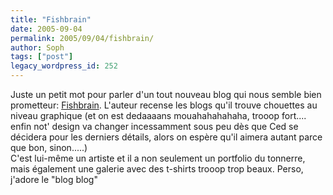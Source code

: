 ```yaml
---
title: "Fishbrain"
date: 2005-09-04
permalink: 2005/09/04/fishbrain/
author: Soph
tags: ["post"]
legacy_wordpress_id: 252
---
```


Juste un petit mot pour parler d'un tout nouveau blog qui nous semble bien prometteur: [Fishbrain](http://fishbrain.over-blog.com/). L'auteur recense les blogs qu'il trouve chouettes au niveau graphique (et on est dedaaaans mouahahahahaha, trooop fort.... enfin not' design va changer incessamment sous peu dès que Ced se décidera pour les derniers détails, alors on espère qu'il aimera autant parce que bon, sinon.....) <br />
C'est lui-même un artiste et il a non seulement un portfolio du tonnerre, mais également une galerie avec des t-shirts trooop trop beaux. Perso, j'adore le "blog blog"

<img src="https://64k.be/wp-content/uploads/2006/web/fish.jpg" alt="" />

<!-- excerpt -->

